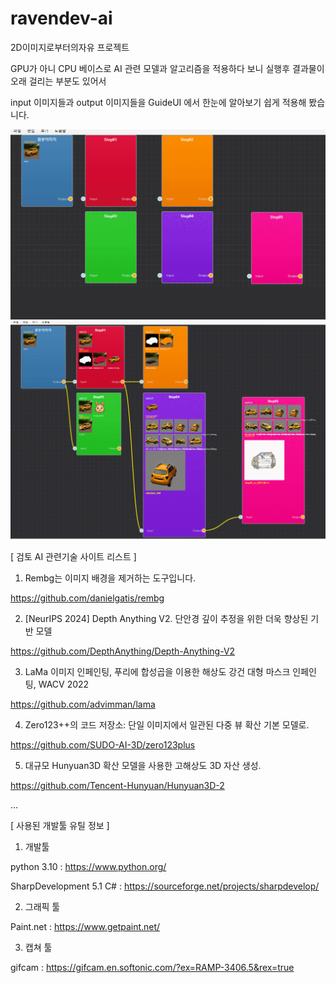# ravendev-ai
2D이미지로부터의자유 프로젝트

GPU가 아니 CPU 베이스로 AI 관련 모델과 알고리즘을 적용하다 보니 실행후 결과물이 오래 걸리는 부분도 있어서

input 이미지들과 output 이미지들을 GuideUI 에서 한눈에 알아보기 쉽게 적용해 봤습니다.

<img src='https://raw.githubusercontent.com/ravendev-team/ravendev-ai/refs/heads/main/GuideUI/GuideUI_2025-08-13.gif' />

<img src='https://raw.githubusercontent.com/ravendev-team/ravendev-ai/refs/heads/main/GuideUI/GuideUI_2025-08-13_02.gif' />






[ 검토 AI 관련기술 사이트 리스트 ]

1. Rembg는 이미지 배경을 제거하는 도구입니다.
   
 https://github.com/danielgatis/rembg

2. [NeurIPS 2024] Depth Anything V2. 단안경 깊이 추정을 위한 더욱 향상된 기반 모델
   
 https://github.com/DepthAnything/Depth-Anything-V2
  
3. LaMa 이미지 인페인팅, 푸리에 합성곱을 이용한 해상도 강건 대형 마스크 인페인팅, WACV 2022

https://github.com/advimman/lama

4. Zero123++의 코드 저장소: 단일 이미지에서 일관된 다중 뷰 확산 기본 모델로.

https://github.com/SUDO-AI-3D/zero123plus

5. 대규모 Hunyuan3D 확산 모델을 사용한 고해상도 3D 자산 생성.

https://github.com/Tencent-Hunyuan/Hunyuan3D-2

...


[ 사용된 개발툴 유틸 정보 ]

1. 개발툴

python 3.10 : https://www.python.org/

SharpDevelopment 5.1 C# : https://sourceforge.net/projects/sharpdevelop/



2. 그래픽 툴

Paint.net : https://www.getpaint.net/

3. 캡쳐 툴

gifcam : https://gifcam.en.softonic.com/?ex=RAMP-3406.5&rex=true





